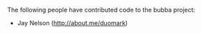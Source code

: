 The following people have contributed code to the bubba project:

  * Jay Nelson (http://about.me/duomark)


